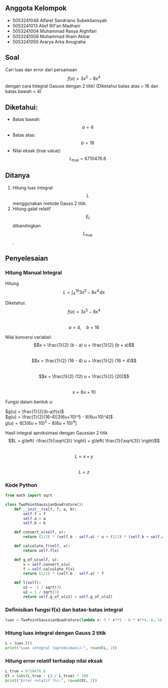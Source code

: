 ## Anggota Kelompok 
- 5053241048	Alfarel Sandriano Subektiansyah
- 5053241013	Alief Rif'an Madhani
- 5053241004	Muhammad Rasya Alghifari
- 5053241009	Muhammad Ilham Akbar
- 5053241050	Ararya Arka Anugraha

## Soal
Cari luas dan error dari persamaan $$f(x) = 3x^5 - 8x^4$$ dengan cara Integral Gasuss dengan 2 titik! (Diketahui batas atas = 16 dan batas bawah = 4)

## Diketahui:  
- Batas bawah: $$a = 4$$
- Batas atas: $$b = 16$$
- Nilai eksak (true value): $$L_{\text{true}} = 6710476.8$$

## Ditanya
1. Hitung luas integral $$L$$ menggunakan metode Gauss 2 titik.  
2. Hitung galat relatif $$E_t$$ dibandingkan $$L_{\text{true}}$$.

## Penyelesaian

### Hitung Manual Integral

Hitung  
$$L = \int_{4}^{16} 3x^5 - 8x^4 \, dx$$

Diketahui:
$$f(x) = 3x^5 - 8x^4$$  
$$a = 4, \quad b = 16$$

Nilai konversi variabel:
$$x = \frac{1}{2} (b - a) u + \frac{1}{2} (b + a)$$  
$$x = \frac{1}{2} (16 - 4) u + \frac{1}{2} (16 + 4)$$  
$$x = \frac{1}{2} (12) u + \frac{1}{2} (20)$$  
$$x = 6u + 10$$

Fungsi dalam bentuk $u$:

$g(u) = \frac{1}{2}(b-a)f(x)$  
$g(u) = \frac{1}{2}(16-4)[3(6u+10)^5 - 8(6u+10)^4]$  
$g(u) = 6[3(6u+10)^5 - 8(6u+10)^4]$


Hasil integral aproksimasi dengan Gaussian 2 titik
$$L = g\left( -\frac{1}{\sqrt{3}} \right) + g\left( \frac{1}{\sqrt{3}} \right)$$  
$$L = x + y$$  
$$L = z$$



### Kode Python
```python
from math import sqrt

class TwoPointGaussianQuadrature():
    def __init__(self, f, a, b):
        self.f = f
        self.a = a
        self.b = b

    def convert_x(self, u):
        return (1/2) * (self.b - self.a) * u + (1/2) * (self.b + self.a)

    def calculate_f(self, x):
        return self.f(x)

    def g_of_u(self, u):
        x = self.convert_x(u)
        f = self.calculate_f(x)
        return (1/2) * (self.b - self.a) * f

    def l(self):
        u1 = -1 / sqrt(3)
        u2 = 1 / sqrt(3)
        return self.g_of_u(u1) + self.g_of_u(u2)
```
### Definisikan fungsi f(x) dan batas-batas integral
```python
luas = TwoPointGaussianQuadrature(lambda x: 3 * x**5 - 8 * x**4, 4, 16)
```

### Hitung luas integral dengan Gauss 2 titik
```python
L = luas.l()
print("Luas integral (aproksimasi):", round(L, 2))
```

### Hitung error relatif terhadap nilai eksak
```python
L_true = 6710476.8
Et = (abs(L_true - L) / L_true) * 100
print("Error relatif (%):", round(Et, 2))
```
